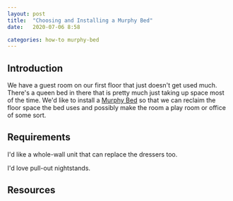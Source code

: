 ```yaml
---
layout: post
title:  "Choosing and Installing a Murphy Bed"
date:   2020-07-06 8:58

categories: how-to murphy-bed
---
```



## Introduction ##

We have a guest room on our first floor that just doesn't get used much. There's a queen bed in there that is pretty much just taking up space most of the time. We'd like to install a [Murphy Bed](https://en.wikipedia.org/wiki/Murphy_bed) so that we can reclaim the floor space the bed uses and possibly make the room a play room or office of some sort.

## Requirements ##

I'd like a whole-wall unit that can replace the dressers too. 

I'd love pull-out nightstands.




## Resources ##

